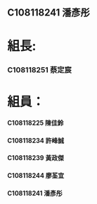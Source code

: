 ## C108118241 潘彥彤
# 組長:
### C108118251 蔡定宸
# 組員：
####      C108118225 陳佳鈴
####      C108118234 許峰誠
####      C108118239 黃政傑
####      C108118244 廖荃宜
####      C108118241 潘彥彤
